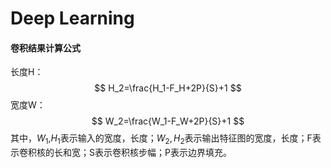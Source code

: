 # Deep Learning

#### 卷积结果计算公式

长度H：
$$
H_2=\frac{H_1-F_H+2P}{S}+1
$$
宽度W：
$$
W_2=\frac{W_1-F_W+2P}{S}+1
$$
其中，$W_1$,$H_1$表示输入的宽度，长度；$W_2,H_2$表示输出特征图的宽度，长度；F表示卷积核的长和宽；S表示卷积核步幅；P表示边界填充。

 